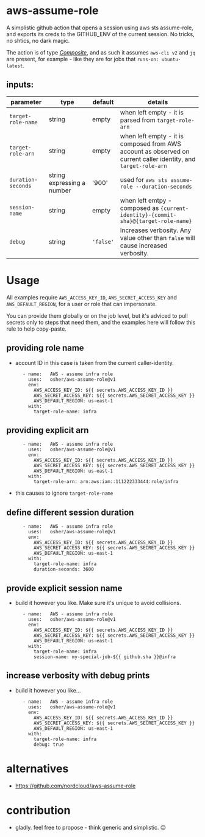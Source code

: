 # aws-assume-role
A simplistic github action that opens a session using aws sts assume-role, and exports its creds to the GITHUB_ENV of the current session. No tricks, no shtics, no dark magic.

The action is of type [*Composite*](https://docs.github.com/en/actions/creating-actions/about-custom-actions#composite-actions), and as such it assumes `aws-cli v2` and `jq` are present, for example - like they are for jobs that `runs-on: ubuntu-latest`.

## inputs:
| parameter | type | default | details |
|-|-|-|-|
| `target-role-name` | string | empty | when left empty - it is parsed from `target-role-arn` |
| `target-role-arn` | string | empty | when left empty - it is composed from AWS account as observed on current caller identity, and `target-role-arn` |
| `duration-seconds` | string expressing a number | '900' | used for `aws sts assume-role --duration-seconds` |
| `session-name` | string | empty | when left emtpy - composed as `{current-identity}-{commit-sha}@{target-role-name}` |
| `debug` | string | `'false'` | Increases verbosity. Any value other than `false` will cause increased verbosity. | 


# Usage

All examples require `AWS_ACCESS_KEY_ID`,  `AWS_SECRET_ACCESS_KEY` and `AWS_DEFAULT_REGION`, for a user or role that can impersonate.

You can provide them globally or on the job level, but it's adviced to pull secrets only to steps that need them, and the examples here will follow this rule to help copy-paste.

## providing role name
* account ID in this case is taken from the current caller-identity.

```
      - name:   AWS - assume infra role
        uses:   osher/aws-assume-role@v1
        env:
          AWS_ACCESS_KEY_ID: ${{ secrets.AWS_ACCESS_KEY_ID }}
          AWS_SECRET_ACCESS_KEY: ${{ secrets.AWS_SECRET_ACCESS_KEY }}
          AWS_DEFAULT_REGION: us-east-1
        with:
          target-role-name: infra
```

## providing explicit arn

```
      - name:   AWS - assume infra role
        uses:   osher/aws-assume-role@v1
        env:
          AWS_ACCESS_KEY_ID: ${{ secrets.AWS_ACCESS_KEY_ID }}
          AWS_SECRET_ACCESS_KEY: ${{ secrets.AWS_SECRET_ACCESS_KEY }}
          AWS_DEFAULT_REGION: us-east-1
        with:
          target-role-arn: arn:aws:iam::111222333444:role/infra
```
* this causes to ignore `target-role-name`

## define different session duration

```
      - name:   AWS - assume infra role
        uses:   osher/aws-assume-role@v1
        env:
          AWS_ACCESS_KEY_ID: ${{ secrets.AWS_ACCESS_KEY_ID }}
          AWS_SECRET_ACCESS_KEY: ${{ secrets.AWS_SECRET_ACCESS_KEY }}
          AWS_DEFAULT_REGION: us-east-1
        with:
          target-role-name: infra
          duration-seconds: 3600
```

## provide explicit session name

* build it however you like. Make sure it's unique to avoid collisions.

```
      - name:   AWS - assume infra role
        uses:   osher/aws-assume-role@v1
        env:
          AWS_ACCESS_KEY_ID: ${{ secrets.AWS_ACCESS_KEY_ID }}
          AWS_SECRET_ACCESS_KEY: ${{ secrets.AWS_SECRET_ACCESS_KEY }}
          AWS_DEFAULT_REGION: us-east-1
        with:
          target-role-name: infra
          session-name: my-special-job-${{ github.sha }}@infra
```

## increase verbosity with debug prints

* build it however you like...

```
      - name:   AWS - assume infra role
        uses:   osher/aws-assume-role@v1
        env:
          AWS_ACCESS_KEY_ID: ${{ secrets.AWS_ACCESS_KEY_ID }}
          AWS_SECRET_ACCESS_KEY: ${{ secrets.AWS_SECRET_ACCESS_KEY }}
          AWS_DEFAULT_REGION: us-east-1
        with:
          target-role-name: infra
          debug: true
```

# alternatives
 - https://github.com/nordcloud/aws-assume-role


# contribution
 - gladly. feel free to propose - think generic and simplistic. :wink:
